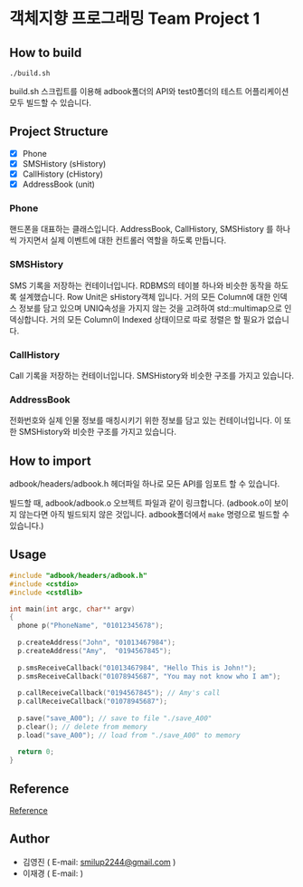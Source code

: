 # 객체지향 프로그래밍 Team Project 1

## How to build

```shell
./build.sh
```

build.sh 스크립트를 이용해 adbook폴더의 API와 test0폴더의 테스트 어플리케이션 모두 빌드할 수 있습니다.

## Project Structure

- [x] Phone
- [x] SMSHistory (sHistory)
- [x] CallHistory (cHistory)
- [x] AddressBook (unit)

### Phone

핸드폰을 대표하는 클래스입니다. AddressBook, CallHistory, SMSHistory 를 하나씩 가지면서 실제 이벤트에 대한 컨트롤러 역할을 하도록 만듭니다.

### SMSHistory

SMS 기록을 저장하는 컨테이너입니다. RDBMS의 테이블 하나와 비슷한 동작을 하도록 설계했습니다. Row Unit은 sHistory객체 입니다. 거의 모든 Column에 대한 인덱스 정보를 담고 있으며 UNIQ속성을 가지지 않는 것을 고려하여 std::multimap으로 인덱싱합니다. 거의 모든 Column이 Indexed 상태이므로 따로 정렬은 할 필요가 없습니다.

### CallHistory

Call 기록을 저장하는 컨테이너입니다. SMSHistory와 비슷한 구조를 가지고 있습니다.

### AddressBook

전화번호와 실제 인물 정보를 매칭시키기 위한 정보를 담고 있는 컨테이너입니다. 이 또한 SMSHistory와 비슷한 구조를 가지고 있습니다. 

## How to import

adbook/headers/adbook.h 헤더파일 하나로 모든 API를 임포트 할 수 있습니다.

빌드할 때, adbook/adbook.o 오브젝트 파일과 같이 링크합니다. (adbook.o이 보이지 않는다면 아직 빌드되지 않은 것입니다. adbook폴더에서 `make` 명령으로 빌드할 수 있습니다.) 

## Usage

```C
#include "adbook/headers/adbook.h"
#include <cstdio>
#include <cstdlib>

int main(int argc, char** argv)
{
  phone p("PhoneName", "01012345678");
  
  p.createAddress("John", "01013467984");
  p.createAddress("Amy",  "0194567845");
  
  p.smsReceiveCallback("01013467984", "Hello This is John!");
  p.smsReceiveCallback("01078945687", "You may not know who I am");
  
  p.callReceiveCallback("0194567845"); // Amy's call
  p.callReceiveCallback("01078945687"); 
  
  p.save("save_A00"); // save to file "./save_A00"
  p.clear(); // delete from memory
  p.load("save_A00"); // load from "./save_A00" to memory
  
  return 0;
}
```

## Reference

[Reference](REFERENCE.md)

## Author

* 김영진 ( E-mail: smilup2244@gmail.com )
* 이재경 ( E-mail: )

